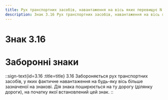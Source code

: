 ```yaml
---
title: Рух транспортних засобів, навантаження на вісь яких перевищує N т, заборонено
description: Знак 3.16 Рух транспортних засобів, навантаження на вісь яких перевищує N т, заборонено
---
```

# Знак 3.16
# Заборонні знаки
::sign-text{id=3.16 :title=title}
3.16 Забороняється рух транспортних засобів, у яких фактичне навантаження на будь-яку вісь більше зазначеної на знакові.
Дія знака поширюється на ту дорогу (ділянку дороги), на початку якої встановлений цей знак.
::